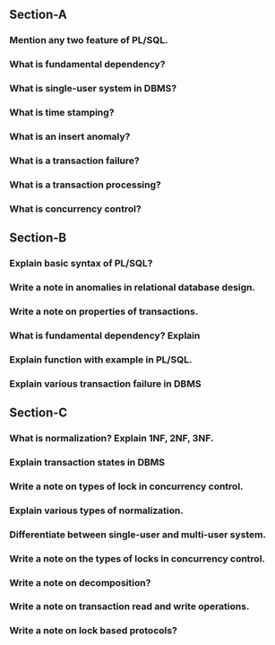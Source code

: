 ## Section-A

### Mention any two feature of PL/SQL.
### What is fundamental dependency?
### What is single-user system in DBMS?
### What is time stamping?
### What is an insert anomaly?
### What is a transaction failure?
### What is a transaction processing?
### What is concurrency control?

## Section-B

### Explain basic syntax of PL/SQL?
### Write a note in anomalies in relational database design.
### Write a note on properties of transactions.
### What is fundamental dependency? Explain
### Explain function with example in PL/SQL.
### Explain various transaction failure in DBMS

## Section-C

### What is normalization? Explain 1NF, 2NF, 3NF.
### Explain transaction states in DBMS
### Write a note on types of lock in concurrency control.
### Explain various types of normalization.
### Differentiate between single-user and multi-user system.
### Write a note on the types of locks in concurrency control.
### Write a note on decomposition?
### Write a note on transaction read and write operations.
### Write a note on lock based protocols?
